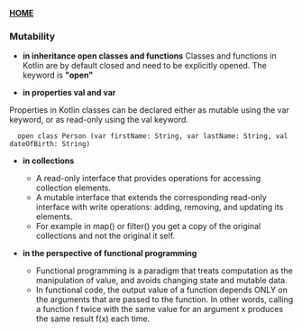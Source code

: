 [**HOME**](../index.md)


### Mutability

- **in inheritance open classes and functions**
      Classes and functions in Kotlin are by default closed and need to be explicitly opened. 
      The keyword is **"open"**

- **in properties val and var**

Properties in Kotlin classes can be declared either as mutable using the var keyword, or as read-only using the val keyword.

      open class Person (var firstName: String, var lastName: String, val dateOfBirth: String)


- **in collections**

  - A read-only interface that provides operations for accessing collection elements.
  - A mutable interface that extends the corresponding read-only interface with write operations: adding, removing, and updating its elements.
  - For example in map() or filter() you get a copy of the original collections and not the original it self.
  
  

- **in the perspective of functional programming**
  - Functional programming is a paradigm that treats computation as the manipulation of value, and avoids changing state and mutable data.
  - In functional code, the output value of a function depends ONLY on the arguments that are passed to the function. In other words,           calling a function f twice with the same value for an argument x produces the same result f(x) each time.

